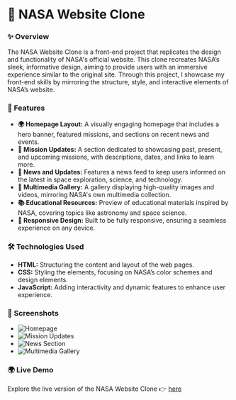 # 🌌 NASA Website Clone

### ✨ Overview

The NASA Website Clone is a front-end project that replicates the design and functionality of NASA's official website. This clone recreates NASA’s sleek, informative design, aiming to provide users with an immersive experience similar to the original site. Through this project, I showcase my front-end skills by mirroring the structure, style, and interactive elements of NASA’s website.

### 🚀 Features

- **🌍 Homepage Layout:** A visually engaging homepage that includes a hero banner, featured missions, and sections on recent news and events.
- **🚀 Mission Updates:** A section dedicated to showcasing past, present, and upcoming missions, with descriptions, dates, and links to learn more.
- **📰 News and Updates:** Features a news feed to keep users informed on the latest in space exploration, science, and technology.
- **📸 Multimedia Gallery:** A gallery displaying high-quality images and videos, mirroring NASA's own multimedia collection.
- **📚 Educational Resources:** Preview of educational materials inspired by NASA, covering topics like astronomy and space science.
- **📱 Responsive Design:** Built to be fully responsive, ensuring a seamless experience on any device.

### 🛠️ Technologies Used

- **HTML:** Structuring the content and layout of the web pages.
- **CSS:** Styling the elements, focusing on NASA’s color schemes and design elements.
- **JavaScript:** Adding interactivity and dynamic features to enhance user experience.

### 📸 Screenshots

- ![Homepage](https://github.com/yourusername/nasa-website-clone/blob/main/screenshots/homepage.png)
- ![Mission Updates](https://github.com/yourusername/nasa-website-clone/blob/main/screenshots/mission-updates.png)
- ![News Section](https://github.com/yourusername/nasa-website-clone/blob/main/screenshots/news-section.png)
- ![Multimedia Gallery](https://github.com/yourusername/nasa-website-clone/blob/main/screenshots/gallery.png)

### 🌍 Live Demo

Explore the live version of the NASA Website Clone 👉 [here]([https://your-live-demo-link.com])
